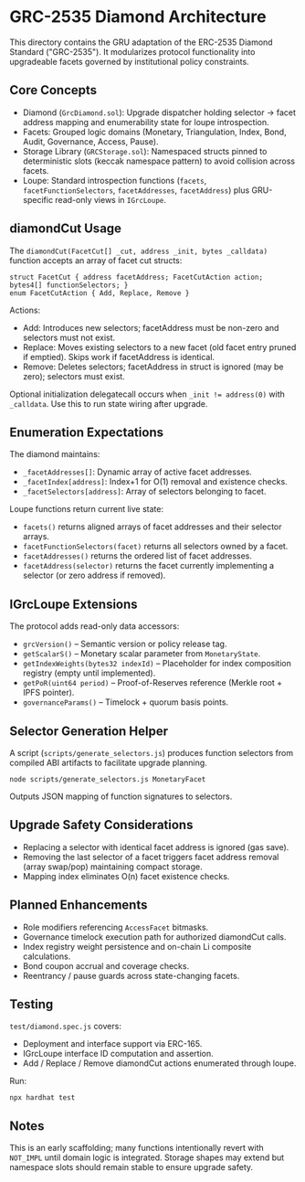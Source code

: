 # GRC-2535 Diamond Architecture

This directory contains the GRU adaptation of the ERC-2535 Diamond Standard ("GRC-2535"). It modularizes protocol functionality into upgradeable facets governed by institutional policy constraints.

## Core Concepts
- Diamond (`GrcDiamond.sol`): Upgrade dispatcher holding selector -> facet address mapping and enumerability state for loupe introspection.
- Facets: Grouped logic domains (Monetary, Triangulation, Index, Bond, Audit, Governance, Access, Pause).
- Storage Library (`GRCStorage.sol`): Namespaced structs pinned to deterministic slots (keccak namespace pattern) to avoid collision across facets.
- Loupe: Standard introspection functions (`facets`, `facetFunctionSelectors`, `facetAddresses`, `facetAddress`) plus GRU-specific read-only views in `IGrcLoupe`.

## diamondCut Usage
The `diamondCut(FacetCut[] _cut, address _init, bytes _calldata)` function accepts an array of facet cut structs:
```
struct FacetCut { address facetAddress; FacetCutAction action; bytes4[] functionSelectors; }
enum FacetCutAction { Add, Replace, Remove }
```
Actions:
- Add: Introduces new selectors; facetAddress must be non-zero and selectors must not exist.
- Replace: Moves existing selectors to a new facet (old facet entry pruned if emptied). Skips work if facetAddress is identical.
- Remove: Deletes selectors; facetAddress in struct is ignored (may be zero); selectors must exist.

Optional initialization delegatecall occurs when `_init != address(0)` with `_calldata`. Use this to run state wiring after upgrade.

## Enumeration Expectations
The diamond maintains:
- `_facetAddresses[]`: Dynamic array of active facet addresses.
- `_facetIndex[address]`: Index+1 for O(1) removal and existence checks.
- `_facetSelectors[address]`: Array of selectors belonging to facet.

Loupe functions return current live state:
- `facets()` returns aligned arrays of facet addresses and their selector arrays.
- `facetFunctionSelectors(facet)` returns all selectors owned by a facet.
- `facetAddresses()` returns the ordered list of facet addresses.
- `facetAddress(selector)` returns the facet currently implementing a selector (or zero address if removed).

## IGrcLoupe Extensions
The protocol adds read-only data accessors:
- `grcVersion()` – Semantic version or policy release tag.
- `getScalarS()` – Monetary scalar parameter from `MonetaryState`.
- `getIndexWeights(bytes32 indexId)` – Placeholder for index composition registry (empty until implemented).
- `getPoR(uint64 period)` – Proof-of-Reserves reference (Merkle root + IPFS pointer).
- `governanceParams()` – Timelock + quorum basis points.

## Selector Generation Helper
A script (`scripts/generate_selectors.js`) produces function selectors from compiled ABI artifacts to facilitate upgrade planning.
```
node scripts/generate_selectors.js MonetaryFacet
```
Outputs JSON mapping of function signatures to selectors.

## Upgrade Safety Considerations
- Replacing a selector with identical facet address is ignored (gas save).
- Removing the last selector of a facet triggers facet address removal (array swap/pop) maintaining compact storage.
- Mapping index eliminates O(n) facet existence checks.

## Planned Enhancements
- Role modifiers referencing `AccessFacet` bitmasks.
- Governance timelock execution path for authorized diamondCut calls.
- Index registry weight persistence and on-chain Li composite calculations.
- Bond coupon accrual and coverage checks.
- Reentrancy / pause guards across state-changing facets.

## Testing
`test/diamond.spec.js` covers:
- Deployment and interface support via ERC-165.
- IGrcLoupe interface ID computation and assertion.
- Add / Replace / Remove diamondCut actions enumerated through loupe.

Run:
```
npx hardhat test
```

## Notes
This is an early scaffolding; many functions intentionally revert with `NOT_IMPL` until domain logic is integrated. Storage shapes may extend but namespace slots should remain stable to ensure upgrade safety.
